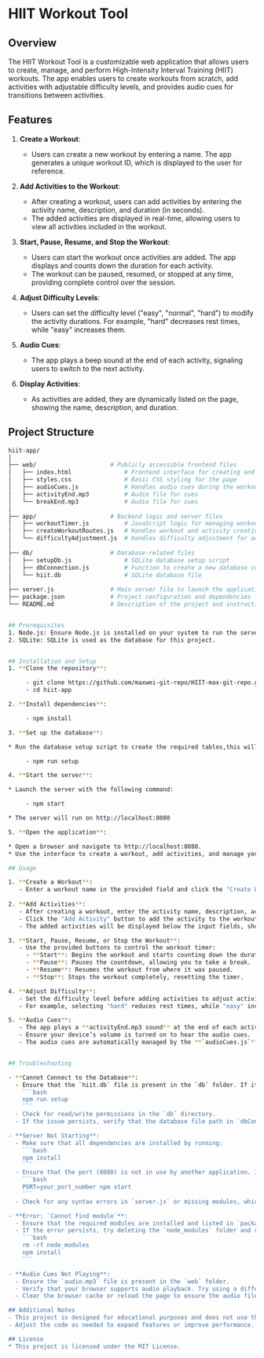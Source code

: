 # HIIT Workout Tool

## Overview
The HIIT Workout Tool is a customizable web application that allows users to create, manage, and perform High-Intensity Interval Training (HIIT) workouts. The app enables users to create workouts from scratch, add activities with adjustable difficulty levels, and provides audio cues for transitions between activities.

## Features
1. **Create a Workout**: 
   - Users can create a new workout by entering a name. The app generates a unique workout ID, which is displayed to the user for reference.

2. **Add Activities to the Workout**: 
   - After creating a workout, users can add activities by entering the activity name, description, and duration (in seconds).
   - The added activities are displayed in real-time, allowing users to view all activities included in the workout.

3. **Start, Pause, Resume, and Stop the Workout**: 
   - Users can start the workout once activities are added. The app displays and counts down the duration for each activity.
   - The workout can be paused, resumed, or stopped at any time, providing complete control over the session.

4. **Adjust Difficulty Levels**: 
   - Users can set the difficulty level ("easy", "normal", "hard") to modify the activity durations. For example, "hard" decreases rest times, while "easy" increases them.

5. **Audio Cues**: 
   - The app plays a beep sound at the end of each activity, signaling users to switch to the next activity.

6. **Display Activities**: 
   - As activities are added, they are dynamically listed on the page, showing the name, description, and duration.

## Project Structure
```bash
hiit-app/
│
├── web/                     # Publicly accessible frontend files
│   ├── index.html               # Frontend interface for creating and starting workouts
│   ├── styles.css               # Basic CSS styling for the page
│   ├── audioCues.js             # Handles audio cues during the workout
│   ├── activityEnd.mp3          # Audio file for cues
│   └── breakEnd.mp3             # Audio file for cues
│
├── app/                     # Backend logic and server files
│   ├── workoutTimer.js          # JavaScript logic for managing workout timers
│   ├── createWorkoutRoutes.js   # Handles workout and activity creation routes
│   └── difficultyAdjustment.js  # Handles difficulty adjustment for activities
│
├── db/                      # Database-related files
│   ├── setupDb.js               # SQLite database setup script
│   ├── dbConnection.js          # Function to create a new database connection
│   └── hiit.db                  # SQLite database file
│    
├── server.js                # Main server file to launch the application
├── package.json             # Project configuration and dependencies
└── README.md                # Description of the project and instructions


## Prerequisites
1. Node.js: Ensure Node.js is installed on your system to run the server and backend scripts.
2. SQLite: SQLite is used as the database for this project.


## Installation and Setup
1. **Clone the repository**:

     - git clone https://github.com/maxwei-git-repo/HIIT-max-git-repo.git
     - cd hiit-app

2. **Install dependencies**:

     - npm install

3. **Set up the database**:

* Run the database setup script to create the required tables,this will create the necessary tables in the SQLite database.

     - npm run setup

4. **Start the server**:

* Launch the server with the following command:

     - npm start

* The server will run on http://localhost:8080

5. **Open the application**:

* Open a browser and navigate to http://localhost:8080.
* Use the interface to create a workout, add activities, and manage your workout session.

## Usage

1. **Create a Workout**:
   - Enter a workout name in the provided field and click the "Create Workout" button.
   
2. **Add Activities**:
   - After creating a workout, enter the activity name, description, activity duration and break duration. 
   - Click the "Add Activity" button to add the activity to the workout.
   - The added activities will be displayed below the input fields, showing the name, description, and duration.

3. **Start, Pause, Resume, or Stop the Workout**:
   - Use the provided buttons to control the workout timer:
     - **Start**: Begins the workout and starts counting down the duration for each activity.
     - **Pause**: Pauses the countdown, allowing you to take a break.
     - **Resume**: Resumes the workout from where it was paused.
     - **Stop**: Stops the workout completely, resetting the timer.

4. **Adjust Difficulty**:
   - Set the difficulty level before adding activities to adjust activity durations accordingly.
   - For example, selecting "hard" reduces rest times, while "easy" increases them.

5. **Audio Cues**:
   - The app plays a **activityEnd.mp3 sound** at the end of each activity, and plays a **breakEnd.mp3 sound** at the end of break time,signaling when to transition to the next   activity.
   - Ensure your device’s volume is turned on to hear the audio cues.
   - The audio cues are automatically managed by the **`audioCues.js`** script.


## Troubleshooting

- **Cannot Connect to the Database**:
  - Ensure that the `hiit.db` file is present in the `db` folder. If it's missing, run the setup script:
    ```bash
    npm run setup
    ```
  - Check for read/write permissions in the `db` directory.
  - If the issue persists, verify that the database file path in `dbConnection.js` is correct and points to the `hiit.db` file.

- **Server Not Starting**:
  - Make sure that all dependencies are installed by running:
    ```bash
    npm install
    ```
  - Ensure that the port (8080) is not in use by another application. If the port is occupied, use a different port:
    ```bash
    PORT=your_port_number npm start
    ```
  - Check for any syntax errors in `server.js` or missing modules, which can prevent the server from starting.

- **Error: `Cannot find module`**:
  - Ensure that the required modules are installed and listed in `package.json`.
  - If the error persists, try deleting the `node_modules` folder and reinstalling the dependencies:
    ```bash
    rm -rf node_modules
    npm install
    ```

- **Audio Cues Not Playing**:
  - Ensure the `audio.mp3` file is present in the `web` folder.
  - Verify that your browser supports audio playback. Try using a different browser to see if the issue persists.
  - Clear the browser cache or reload the page to ensure the audio file is correctly loaded.

## Additional Notes
- This project is designed for educational purposes and does not use third-party libraries beyond express and sqlite3
- Adjust the code as needed to expand features or improve performance.

## License
* This project is licensed under the MIT License.
